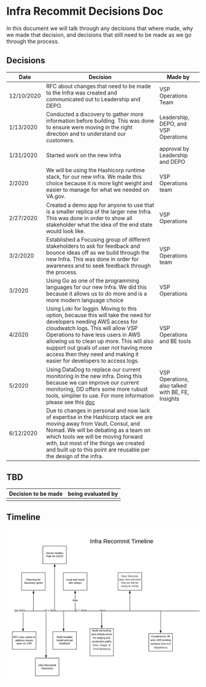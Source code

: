 # Infra Recommit Decisions Doc

In this document we will talk through any decisions that where made, why we made that decision, and decisions that still need to be made as we go through the process. 


##  Decisions

| Date      | Decision            | Made by |
| --------- | ------------------------------------------------------------ | --------------------------- |
| 12/10/2020 | RFC about changes that need to be made to the Infra was created and communicated out to Leadership and DEPO. |  VSP Operations Team |
|1/13/2020 |  Conducted a discovery to gather more information before building. This was done to ensure were moving in the right direction and to understand our customers.| Leadership, DEPO, and VSP Operations |
|1/31/2020 | Started work on the new Infra |  approval by Leadership and DEPO|
|2/2020 | We will be using the Hashicorp runtime stack, for our new infra. We made this choice because it is more light weight and easier to manage for what we needed on VA.gov.  | VSP Operations team|
|2/27/2020 | Created a demo app for anyone to use that is a smaller replica of the larger new Infra. This was done in order to show all stakeholder what the idea of the end state would look like. | VSP Operations|
|3/2/2020 | Established a Focusing group of different stakeholders to ask for feedback and bounce ideas off as we build through the new Infra. This was done in order for awareness and to seek feedback through the process. | VSP Operations team| 
|3/2020 | Using Go as one of the programming languages for our new Infra. We did this because it allows us to do more and is a more modern language choice | VSP Operations |
|4/2020 | Using Loki for loggin. Moving to this option, because this will take the need for developers needing AWS access for  cloudwatch logs. This will allow VSP Operations to have less users in AWS allowing us to clean up more. This will also support out goals of user not having  more access then they need and making it easier for developers to access logs.| VSP Operations and BE tools |
|5/2020 | Using DataDog to replace our current monitoring in the new infra. Doing this because we can  improve our current monitoring, DD offers some more rubust tools, simplier to use. For more information please see this [doc](https://github.com/department-of-veterans-affairs/va.gov-team/blob/95c5e1c6dc3df0ee58f27bed67955732cfb17f47/platform/engineering/design-docs/2020-04-30-datadog.md)| VSP Operations, also talked with BE, FE, Insights |
|6/12/2020 | Due to changes in personal and now lack of expertise in the Hashicorp stack we are moving away from Vault, Consul, and Nomad. We will be debating as a team on which tools we will be moving forward with, but most of the things we created and built up to this point are reusable per the design of the infra. |



## TBD
| Decision  to be made                                 | being evaluated by   |
| ------------------------------------------------------------ | --------------------------- |
|  |  |


## Timeline
![timeline for Ifra recommit](https://github.com/department-of-veterans-affairs/va.gov-team/blob/master/products/platform/infrastructure_recommit/images/infra_recommit_timeline.png)


